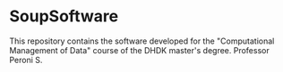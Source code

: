 # SoupSoftware
This repository contains the software developed for the "Computational Management of Data" course of the DHDK master's degree. Professor Peroni S.
